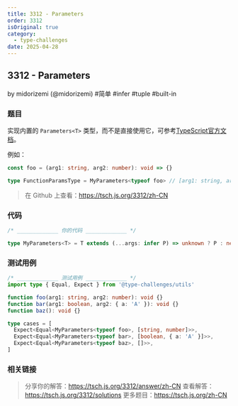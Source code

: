 ```yaml
---
title: 3312 - Parameters
order: 3312
isOriginal: true
category:
  - type-challenges
date: 2025-04-28
---
```


3312 - Parameters
-------
by midorizemi (@midorizemi) #简单 #infer #tuple #built-in

### 题目

实现内置的 `Parameters<T>` 类型，而不是直接使用它，可参考[TypeScript官方文档](https://www.typescriptlang.org/docs/handbook/utility-types.html#parameterstype)。

例如：

```ts
const foo = (arg1: string, arg2: number): void => {}

type FunctionParamsType = MyParameters<typeof foo> // [arg1: string, arg2: number]
```

> 在 Github 上查看：https://tsch.js.org/3312/zh-CN

### 代码

```ts
/* _____________ 你的代码 _____________ */

type MyParameters<T> = T extends (...args: infer P) => unknown ? P : never

```

### 测试用例

```ts
/* _____________ 测试用例 _____________ */
import type { Equal, Expect } from '@type-challenges/utils'

function foo(arg1: string, arg2: number): void {}
function bar(arg1: boolean, arg2: { a: 'A' }): void {}
function baz(): void {}

type cases = [
  Expect<Equal<MyParameters<typeof foo>, [string, number]>>,
  Expect<Equal<MyParameters<typeof bar>, [boolean, { a: 'A' }]>>,
  Expect<Equal<MyParameters<typeof baz>, []>>,
]

```

### 相关链接

> 分享你的解答：https://tsch.js.org/3312/answer/zh-CN
> 查看解答：https://tsch.js.org/3312/solutions
> 更多题目：https://tsch.js.org/zh-CN
